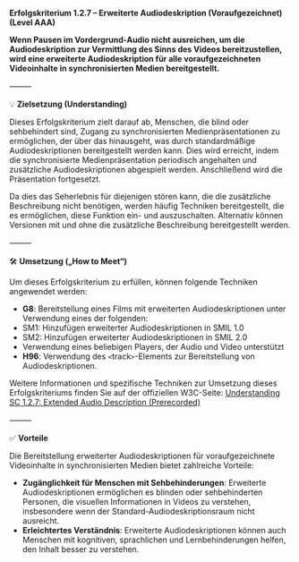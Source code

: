 **Erfolgskriterium 1.2.7 – Erweiterte Audiodeskription (Voraufgezeichnet) (Level AAA)**

**Wenn Pausen im Vordergrund-Audio nicht ausreichen, um die Audiodeskription zur Vermittlung des Sinns des Videos bereitzustellen, wird eine erweiterte Audiodeskription für alle voraufgezeichneten Videoinhalte in synchronisierten Medien bereitgestellt.**  

⸻

💡 **Zielsetzung (Understanding)**

Dieses Erfolgskriterium zielt darauf ab, Menschen, die blind oder sehbehindert sind, Zugang zu synchronisierten Medienpräsentationen zu ermöglichen, der über das hinausgeht, was durch standardmäßige Audiodeskriptionen bereitgestellt werden kann. Dies wird erreicht, indem die synchronisierte Medienpräsentation periodisch angehalten und zusätzliche Audiodeskriptionen abgespielt werden. Anschließend wird die Präsentation fortgesetzt.

Da dies das Seherlebnis für diejenigen stören kann, die die zusätzliche Beschreibung nicht benötigen, werden häufig Techniken bereitgestellt, die es ermöglichen, diese Funktion ein- und auszuschalten. Alternativ können Versionen mit und ohne die zusätzliche Beschreibung bereitgestellt werden.  

⸻

🛠️ **Umsetzung („How to Meet“)**

Um dieses Erfolgskriterium zu erfüllen, können folgende Techniken angewendet werden:
- **G8**: Bereitstellung eines Films mit erweiterten Audiodeskriptionen unter Verwendung eines der folgenden:
- SM1: Hinzufügen erweiterter Audiodeskriptionen in SMIL 1.0
- SM2: Hinzufügen erweiterter Audiodeskriptionen in SMIL 2.0
- Verwendung eines beliebigen Players, der Audio und Video unterstützt
- **H96**: Verwendung des `<`track`>`-Elements zur Bereitstellung von Audiodeskriptionen.

Weitere Informationen und spezifische Techniken zur Umsetzung dieses Erfolgskriteriums finden Sie auf der offiziellen W3C-Seite: [Understanding SC 1.2.7: Extended Audio Description (Prerecorded)](https://www.w3.org/WAI/WCAG22/Understanding/extended-audio-description-prerecorded)

⸻

✅ **Vorteile**

Die Bereitstellung erweiterter Audiodeskriptionen für voraufgezeichnete Videoinhalte in synchronisierten Medien bietet zahlreiche Vorteile:
- **Zugänglichkeit für Menschen mit Sehbehinderungen**: Erweiterte Audiodeskriptionen ermöglichen es blinden oder sehbehinderten Personen, die visuellen Informationen in Videos zu verstehen, insbesondere wenn der Standard-Audiodeskriptionsraum nicht ausreicht.
- **Erleichtertes Verständnis**: Erweiterte Audiodeskriptionen können auch Menschen mit kognitiven, sprachlichen und Lernbehinderungen helfen, den Inhalt besser zu verstehen.

